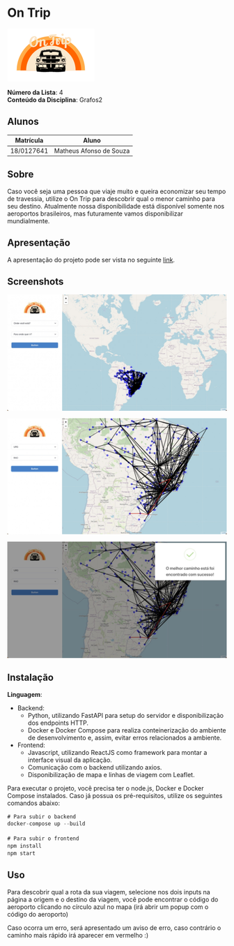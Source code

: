 # On Trip

![logo.png](assets/logo.png)

**Número da Lista**: 4<br>
**Conteúdo da Disciplina**: Grafos2<br>

## Alunos

|Matrícula | Aluno |
| -- | -- |
| 18/0127641  | Matheus Afonso de Souza |

## Sobre

Caso você seja uma pessoa que viaje muito e queira economizar seu tempo de travessia, utilize o On Trip para descobrir qual o menor caminho para seu destino. Atualmente nossa disponibilidade está disponível somente nos aeroportos brasileiros, mas futuramente vamos disponibilizar mundialmente.

## Apresentação
A apresentação do projeto pode ser vista no seguinte [link](https://youtu.be/K7I2b6xzM8w).

## Screenshots

![home.jpeg](assets/home.jpeg)

![path.jpeg](assets/path.jpeg)

![success.jpeg](assets/success.jpeg)

## Instalação

**Linguagem**: 

- Backend:
    - Python, utilizando FastAPI para setup do servidor e disponibilização dos endpoints HTTP.
    - Docker e Docker Compose para realiza conteinerização do ambiente de desenvolvimento e, assim, evitar erros relacionados a ambiente.
- Frontend:
    - Javascript, utilizando ReactJS como framework para montar a interface visual da aplicação.
    - Comunicação com o backend utilizando axios.
    - Disponibilização de mapa e linhas de viagem com Leaflet.

Para executar o projeto, você precisa ter o node.js, Docker e Docker Compose instalados. Caso já possua os pré-requisitos, utilize os seguintes comandos abaixo:

```jsx
# Para subir o backend
docker-compose up --build

# Para subir o frontend
npm install
npm start
```

## Uso

Para descobrir qual a rota da sua viagem, selecione nos dois inputs na página a origem e o destino da viagem, você pode encontrar o código do aeroporto clicando no círculo azul no mapa (irá abrir um popup com o código do aeroporto)

Caso ocorra um erro, será apresentado um aviso de erro, caso contrário o caminho mais rápido irá aparecer em vermelho :)

